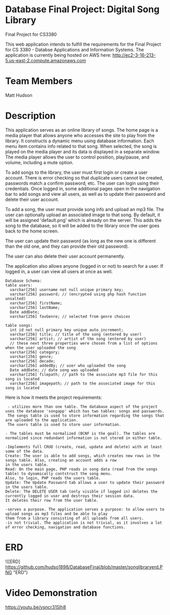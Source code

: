 # Database Final Project: Digital Song Library
Final Project for CS3380

This web application intends to fulfill the requirements for the Final Project for CS 3380 - Databse Applications and Information Systems.
The application is currently being hosted on AWS here: http://ec2-3-16-213-5.us-east-2.compute.amazonaws.com

# Team Members
Matt Hudson

# Description

This application serves as an online library of songs. The home page is a media player that allows anyone who accesses
the site to play from the library. It constructs a dynamic menu using database information. Each menu item contains
info related to that song. When selected, the song is played on the media player and its data is displayed in a separate window.
The media player allows the user to control position, play/pause, and volume, including a mute option.

To add songs to the library, the user must first login or create a user account. There is error checking so that duplicate
users cannot be created, passwords match a confirm password, etc. The user can login using their credentials. Once logged in,
some additional pages open in the navigation bar to add songs and view all users, as well as to update their password and delete their user account.

To add a song, the user must provide song info and upload an mp3 file. The user can optionally upload an associated image to that song.
By default, it will be assigned 'default.png' which is already on the server. This adds the song to the database, so it will be
added to the library once the user goes back to the home screen.

The user can update their password (as long as the new one is different than the old one, and they can provide their old password).

The user can also delete their user account permanently.

The application also allows anyone (logged in or not) to search for a user. If logged in, a user can view all users at once as well.
    
    Database Schema:
    table users:
      varchar[256] username not null unique primary key;
      varchar[256] password; // (encrypted using php hash function unsalted)
      varchar[256] firstName;
      varchar[256] lastName;
      Date addDate;
      varchar[256] favGenre; // selected from genre choices
      
    table songs:
      int id not null primary key unique auto_increment; 
      varchar[256] title; // title of the song (entered by user)
      varchar[256] artist; // artist of the song (entered by user)
      // these next three properties were chosen from a list of options when the user uploaded the song
      varchar[256] category;
      varchar[256] genre;
      varchar[256] decade;
      varchar[256] addedBy; // user who uploaded the song
      Date addDate; // date song was uploaded
      varchar[256] filepath; // path to the associate mp3 file for this song is located
      varchar[256] imagepath; // path to the associated image for this song is located
    
    
Here is how it meets the project requirements:


     - utilizes more than one table. The database aspect of the project uses the database 'songapp' which has two tables: songs and passwords.
     The songs table is used to store information regarding the songs that are uploaded to the application.
     The users table is used to store user information.
     
    - The tables must be normalized (BCNF is the goal). The tables are normalized since redundant information is not stored in either table.
    
    -Implements full CRUD (create, read, update and delete) with at least some of the data.
    Create: The user is able to add songs, which creates new rows in the songs table. Also, creating an account adds a row
    in the users table.
    Read: On the main page, PHP reads in song data (read from the songs table) to dynamically contstruct the song menu.
    Also, to login, PHP reads the users table.
    Update: The Update Password tab allows a user to update their password in the users table.
    Delete: The DELETE USER tab (only visible if logged in) deletes the currently logged in user and destroys their session data.
    It deletes their row from the user table.
    
    -serves a purpose. The application serves a purpose: to allow users to upload songs as mp3 files and be able to play
    them from a library consisting of all uploads from all users.
    -is not trivial. The application is not trivial, as it involves a lot of error checking, navigation and database functions.
    
# ERD

!([ERD] https://github.com/hudso1898/DatabaseFinal/blob/master/songlibraryerd.PNG "ERD")

# Video Demonstration
https://youtu.be/ysncr31SIh8



